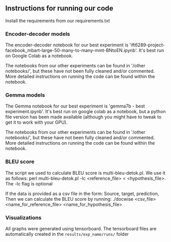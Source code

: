 ## Instructions for running our code

Install the requirements from our requirements.txt

### Encoder-decoder models
The encoder-decoder notebook for our best experiment is 'ift6289-project-facebook_mbart-large-50-many-to-many-mmt-BNtoEN.ipynb'.
It's best run on Google Colab as a notebook.

The notebooks from our other experiments can be found in '/other notebooks/', but these have not been fully cleaned and/or commented.
More detailed instructions on running the code can be found within the notebook.

### Gemma models
The Gemma notebook for our best experiment is 'gemma7b - best experiment.ipynb'.
It's best run on google colab as a notebook, but a python file version has been made available (although you might have to tweak to get it to work with your GPU).

The notebooks from our other experiments can be found in '/other notebooks/', but these have not been fully cleaned and/or commented.
More detailed instructions on running the code can be found within the notebook.

### BLEU score
The script we used to calculate BLEU score is multi-bleu-detok.pl.
We use it as follows: perl multi-bleu-detok.pl -lc <reference_file> < <hypothesis_file>.
The -lc flag is optional

If the data is provided as a csv file in the form: Source, target, prediction, 
Then we can calculate the BLEU score by running:
./docwise <csv_file> <name_for_reference_file> <name_for_hypothesis_file>

### Visualizations
All graphs were generated using tensorboard. The tensorboard files are automatically created in the `results/exp_name/runs/` folder
